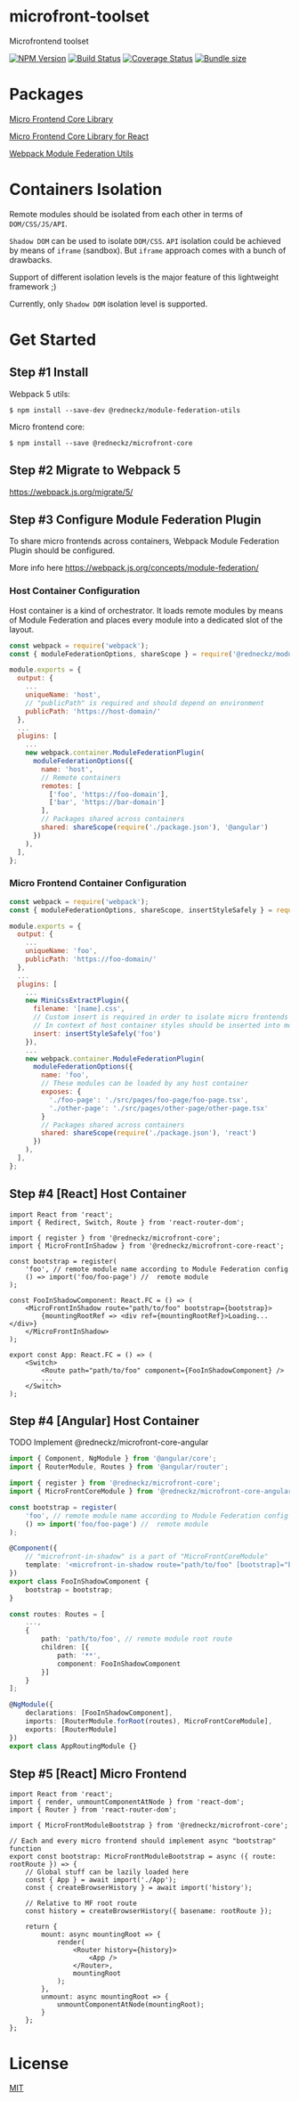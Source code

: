 # microfront-toolset

Microfrontend toolset

[![NPM Version][npm-image]][npm-url]
[![Build Status][build-image]][build-url]
[![Coverage Status][coverage-image]][coverage-url]
[![Bundle size][bundlephobia-image]][bundlephobia-url]

# Packages

[Micro Frontend Core Library](./packages/microfront-core/README.md)

[Micro Frontend Core Library for React](./packages/microfront-core-react/README.md)

[Webpack Module Federation Utils](./packages/module-federation-utils/README.md)

# Containers Isolation

Remote modules should be isolated from each other in terms of `DOM/CSS/JS/API`.

`Shadow DOM` can be used to isolate `DOM/CSS`. `API` isolation could be achieved by means of `iframe` (sandbox). But `iframe` approach comes with a bunch of drawbacks.

Support of different isolation levels is the major feature of this lightweight framework ;)

Currently, only `Shadow DOM` isolation level is supported.

# Get Started

## Step #1 Install

Webpack 5 utils:

`$ npm install --save-dev @redneckz/module-federation-utils`

Micro frontend core:

`$ npm install --save @redneckz/microfront-core`

## Step #2 Migrate to Webpack 5

https://webpack.js.org/migrate/5/

## Step #3 Configure Module Federation Plugin

To share micro frontends across containers, Webpack Module Federation Plugin should be configured.

More info here https://webpack.js.org/concepts/module-federation/

### Host Container Configuration

Host container is a kind of orchestrator. It loads remote modules by means of Module Federation and places every module into a dedicated slot of the layout.

```js
const webpack = require('webpack');
const { moduleFederationOptions, shareScope } = require('@redneckz/module-federation-utils');

module.exports = {
  output: {
    ...
    uniqueName: 'host',
    // "publicPath" is required and should depend on environment
    publicPath: 'https://host-domain/'
  },
  ...
  plugins: [
    ...
    new webpack.container.ModuleFederationPlugin(
      moduleFederationOptions({
        name: 'host',
        // Remote containers
        remotes: [
          ['foo', 'https://foo-domain'],
          ['bar', 'https://bar-domain']
        ],
        // Packages shared across containers
        shared: shareScope(require('./package.json'), '@angular')
      })
    ),
  ],
};
```

### Micro Frontend Container Configuration

```js
const webpack = require('webpack');
const { moduleFederationOptions, shareScope, insertStyleSafely } = require('@redneckz/module-federation-utils');

module.exports = {
  output: {
    ...
    uniqueName: 'foo',
    publicPath: 'https://foo-domain/'
  },
  ...
  plugins: [
    ...
    new MiniCssExtractPlugin({
      filename: '[name].css',
      // Custom insert is required in order to isolate micro frontends from each other
      // In context of host container styles should be inserted into mounting root
      insert: insertStyleSafely('foo')
    }),
    ...
    new webpack.container.ModuleFederationPlugin(
      moduleFederationOptions({
        name: 'foo',
        // These modules can be loaded by any host container
        exposes: {
          './foo-page': './src/pages/foo-page/foo-page.tsx',
          './other-page': './src/pages/other-page/other-page.tsx'
        }
        // Packages shared across containers
        shared: shareScope(require('./package.json'), 'react')
      })
    ),
  ],
};
```

## Step #4 [React] Host Container

```tsx
import React from 'react';
import { Redirect, Switch, Route } from 'react-router-dom';

import { register } from '@redneckz/microfront-core';
import { MicroFrontInShadow } from '@redneckz/microfront-core-react';

const bootstrap = register(
    'foo', // remote module name according to Module Federation config
    () => import('foo/foo-page') //  remote module
);

const FooInShadowComponent: React.FC = () => (
    <MicroFrontInShadow route="path/to/foo" bootstrap={bootstrap}>
        {mountingRootRef => <div ref={mountingRootRef}>Loading...</div>}
    </MicroFrontInShadow>
);

export const App: React.FC = () => (
    <Switch>
        <Route path="path/to/foo" component={FooInShadowComponent} />
        ...
    </Switch>
);
```

## Step #4 [Angular] Host Container

TODO Implement @redneckz/microfront-core-angular

```ts
import { Component, NgModule } from '@angular/core';
import { RouterModule, Routes } from '@angular/router';

import { register } from '@redneckz/microfront-core';
import { MicroFrontCoreModule } from '@redneckz/microfront-core-angular';

const bootstrap = register(
    'foo', // remote module name according to Module Federation config
    () => import('foo/foo-page') //  remote module
);

@Component({
    // "microfront-in-shadow" is a part of "MicroFrontCoreModule"
    template: '<microfront-in-shadow route="path/to/foo" [bootstrap]="bootstrap"></microfront-in-shadow>'
})
export class FooInShadowComponent {
    bootstrap = bootstrap;
}

const routes: Routes = [
    ...,
    {
        path: 'path/to/foo', // remote module root route
        children: [{
            path: '**',
            component: FooInShadowComponent
        }]
    }
];

@NgModule({
    declarations: [FooInShadowComponent],
    imports: [RouterModule.forRoot(routes), MicroFrontCoreModule],
    exports: [RouterModule]
})
export class AppRoutingModule {}
```

## Step #5 [React] Micro Frontend

```tsx
import React from 'react';
import { render, unmountComponentAtNode } from 'react-dom';
import { Router } from 'react-router-dom';

import { MicroFrontModuleBootstrap } from '@redneckz/microfront-core';

// Each and every micro frontend should implement async "bootstrap" function
export const bootstrap: MicroFrontModuleBootstrap = async ({ route: rootRoute }) => {
    // Global stuff can be lazily loaded here
    const { App } = await import('./App');
    const { createBrowserHistory } = await import('history');

    // Relative to MF root route
    const history = createBrowserHistory({ basename: rootRoute });

    return {
        mount: async mountingRoot => {
            render(
                <Router history={history}>
                    <App />
                </Router>,
                mountingRoot
            );
        },
        unmount: async mountingRoot => {
            unmountComponentAtNode(mountingRoot);
        }
    };
};
```

# License

[MIT](http://vjpr.mit-license.org)

[npm-image]: https://badge.fury.io/js/%40redneckz%2Fmicrofront-core.svg
[npm-url]: https://www.npmjs.com/package/%40redneckz%2Fmicrofront-core
[build-image]: https://cloud.drone.io/api/badges/redneckz/microfront-core/status.svg
[build-url]: https://cloud.drone.io/redneckz/microfront-core
[coverage-image]: https://codecov.io/gh/redneckz/microfront-core/branch/main/graph/badge.svg?token=WMWRVVHT0C
[coverage-url]: https://codecov.io/gh/redneckz/microfront-core
[bundlephobia-image]: https://badgen.net/bundlephobia/min/@redneckz/microfront-core
[bundlephobia-url]: https://bundlephobia.com/result?p=@redneckz/microfront-core
